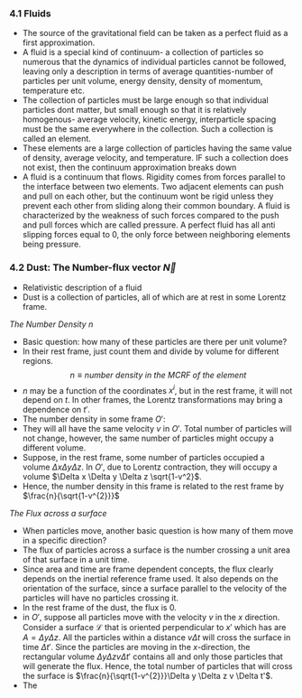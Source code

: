 
### 4.1 Fluids

- The source of the gravitational field can be taken as a perfect fluid as a first approximation.
- A fluid is a special kind of continuum- a collection of particles so numerous that the dynamics of individual particles cannot be followed, leaving only a description in terms of average quantities-number of particles per unit volume, energy density, density of momentum, temperature etc.
- The collection of particles must be large enough so that individual particles dont matter, but small enough so that it is relatively homogenous- average velocity, kinetic energy, interparticle spacing must be the same everywhere in the collection. Such a collection is called an element.
- These elements are a large collection of particles having the same value of density, average velocity, and temperature. IF such a collection does not exist, then the continuum approximation breaks down
- A fluid is a continuum that flows. Rigidity comes from forces parallel to the interface between two elements. Two adjacent elements can push and pull on each other, but the continuum wont be rigid unless they prevent each other from sliding along their common boundary. A fluid is characterized by the weakness of such forces compared to the push and pull forces which are called pressure. A perfect fluid has all anti slipping forces equal to 0, the only force between neighboring elements being pressure.

### 4.2 Dust: The Number-flux vector $\vec{N}$ 

- Relativistic description of a fluid
- Dust is a collection of particles, all of which are at rest in some Lorentz frame.

*The Number Density $n$* 
- Basic question: how many of these particles are there per unit volume?
- In their rest frame, just count them and divide by volume for different regions.
$$n\equiv number\ density\ in\ the\ MCRF\ of\ the\ element$$
- $n$ may be a function of the coordinates $x^{i}$, but in the rest frame, it will not depend on $t$. In other frames, the Lorentz transformations may bring a dependence on $t'$.
- The number density in some frame $O'$:
- They will all have the same velocity $v$ in $O'$. Total number of particles will not change, however, the same number of particles might occupy a different volume.
- Suppose, in the rest frame, some number of particles occupied a volume $\Delta x \Delta y \Delta z$. In $O'$, due to Lorentz contraction, they will occupy a volume  $\Delta x \Delta y \Delta z \sqrt{1-v^2}$.
- Hence, the number density in this frame is related to the rest frame by $\frac{n}{\sqrt{1-v^{2}}}$ 

*The Flux across a surface*
- When particles move, another basic question is how many of them move in a specific direction?
- The flux of particles across a surface is the number crossing a unit area of that surface in a unit time.
- Since area and time are frame dependent concepts, the flux clearly depends on the inertial reference frame used. It also depends on the orientation of the surface, since a surface parallel to the velocity of the particles will have no particles crossing it.
- In the rest frame of the dust, the flux is 0.
- in $O'$, suppose all particles move with the velocity $v$ in the $x$ direction. Consider a surface $\mathcal{L}$ that is oriented perpendicular to $x'$ which has are $A=\Delta y \Delta z$. All the particles within a distance $v \Delta t$ will cross the surface in time $\Delta t'$. Since the particles are moving in the $x$-direction, the rectangular volume $\Delta y \Delta z v \Delta t'$ contains all and only those particles that will generate the flux. Hence, the total number of particles that will cross the surface is $\frac{n}{\sqrt{1-v^{2}}}\Delta y \Delta z v \Delta t'$.
- The 
